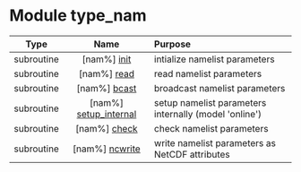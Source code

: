 # Module type_nam

| Type | Name | Purpose |
| :--: | :--: | :---------- |
| subroutine | [nam%] [init](https://github.com/benjaminmenetrier/bump/tree/master/src/type_nam.F90#L174) | intialize namelist parameters |
| subroutine | [nam%] [read](https://github.com/benjaminmenetrier/bump/tree/master/src/type_nam.F90#L326) | read namelist parameters |
| subroutine | [nam%] [bcast](https://github.com/benjaminmenetrier/bump/tree/master/src/type_nam.F90#L672) | broadcast namelist parameters |
| subroutine | [nam%] [setup_internal](https://github.com/benjaminmenetrier/bump/tree/master/src/type_nam.F90#L816) | setup namelist parameters internally (model 'online') |
| subroutine | [nam%] [check](https://github.com/benjaminmenetrier/bump/tree/master/src/type_nam.F90#L862) | check namelist parameters |
| subroutine | [nam%] [ncwrite](https://github.com/benjaminmenetrier/bump/tree/master/src/type_nam.F90#L1199) | write namelist parameters as NetCDF attributes |
